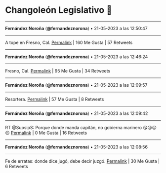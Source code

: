 # Changoleón Legislativo 🙈
*****
**Fernández Noroña** (**@fernandeznorona**) • 21-05-2023 a las 12:50:47
*****
A tope en Fresno, Cal.
[Permalink](https://twitter.com/fernandeznorona/status/1660387684228145153) | 160 Me Gusta | 57 Retweets
*****
**Fernández Noroña** (**@fernandeznorona**) • 21-05-2023 a las 12:46:24
*****
Fresno, Cal.
[Permalink](https://twitter.com/fernandeznorona/status/1660386583269498880) | 95 Me Gusta | 34 Retweets
*****
**Fernández Noroña** (**@fernandeznorona**) • 21-05-2023 a las 12:09:57
*****
Resortera.
[Permalink](https://twitter.com/fernandeznorona/status/1660377409818959873) | 57 Me Gusta | 8 Retweets
*****
**Fernández Noroña** (**@fernandeznorona**) • 21-05-2023 a las 12:09:42
*****
RT @SupsipS: Porque donde manda capitán, no gobierna marinero 😘😘😉😉
[Permalink](https://twitter.com/fernandeznorona/status/1660377346723966980) | 0 Me Gusta | 16 Retweets
*****
**Fernández Noroña** (**@fernandeznorona**) • 21-05-2023 a las 12:08:56
*****
Fe de erratas: donde dice jugó, debe decir juzgó.
[Permalink](https://twitter.com/fernandeznorona/status/1660377155992158211) | 30 Me Gusta | 6 Retweets